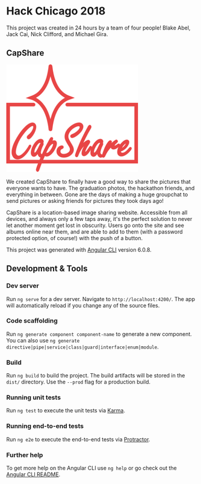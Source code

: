 # Hack Chicago 2018

This project was created in 24 hours by a team of four people! Blake Abel, Jack Cai, Nick Clifford, and Michael Gira.

## CapShare

<img src="src/assets/new-logo-primary.svg" alt-text="Logo" width=350>

We created CapShare to finally have a good way to share the pictures that everyone wants to have. The graduation photos, the hackathon friends, and everything in between. Gone are the days of making a huge groupchat to send pictures or asking friends for pictures they took days ago!

CapShare is a location-based image sharing website. Accessible from all devices, and always only a few taps away, it's the perfect solution to never let another moment get lost in obscurity. Users go onto the site and see albums online near them, and are able to add to them (with a password protected option, of course!) with the push of a button.

This project was generated with [Angular CLI](https://github.com/angular/angular-cli) version 6.0.8.

## Development & Tools

### Dev server

Run `ng serve` for a dev server. Navigate to `http://localhost:4200/`. The app will automatically reload if you change any of the source files.

### Code scaffolding

Run `ng generate component component-name` to generate a new component. You can also use `ng generate directive|pipe|service|class|guard|interface|enum|module`.

### Build

Run `ng build` to build the project. The build artifacts will be stored in the `dist/` directory. Use the `--prod` flag for a production build.

### Running unit tests

Run `ng test` to execute the unit tests via [Karma](https://karma-runner.github.io).

### Running end-to-end tests

Run `ng e2e` to execute the end-to-end tests via [Protractor](http://www.protractortest.org/).

### Further help

To get more help on the Angular CLI use `ng help` or go check out the [Angular CLI README](https://github.com/angular/angular-cli/blob/master/README.md).
